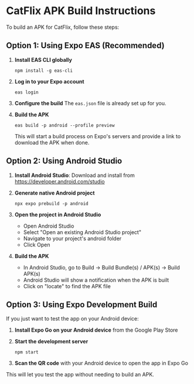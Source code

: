# CatFlix APK Build Instructions

To build an APK for CatFlix, follow these steps:

## Option 1: Using Expo EAS (Recommended)

1. **Install EAS CLI globally**
   ```
   npm install -g eas-cli
   ```

2. **Log in to your Expo account**
   ```
   eas login
   ```

3. **Configure the build**
   The `eas.json` file is already set up for you.

4. **Build the APK**
   ```
   eas build -p android --profile preview
   ```
   This will start a build process on Expo's servers and provide a link to download the APK when done.

## Option 2: Using Android Studio

1. **Install Android Studio**: Download and install from https://developer.android.com/studio

2. **Generate native Android project**
   ```
   npx expo prebuild -p android
   ```

3. **Open the project in Android Studio**
   - Open Android Studio
   - Select "Open an existing Android Studio project"
   - Navigate to your project's android folder
   - Click Open

4. **Build the APK**
   - In Android Studio, go to Build → Build Bundle(s) / APK(s) → Build APK(s)
   - Android Studio will show a notification when the APK is built
   - Click on "locate" to find the APK file

## Option 3: Using Expo Development Build

If you just want to test the app on your Android device:

1. **Install Expo Go on your Android device** from the Google Play Store

2. **Start the development server**
   ```
   npm start
   ```

3. **Scan the QR code** with your Android device to open the app in Expo Go

This will let you test the app without needing to build an APK.